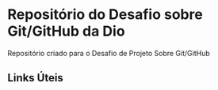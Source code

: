 # Repositório do Desafio sobre Git/GitHub da Dio
Repositório criado para o Desafio de Projeto Sobre Git/GitHub

## Links Úteis
